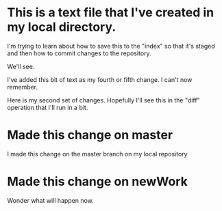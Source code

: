 This is a text file that I've created in my local directory.
======================================================================



I'm trying to learn about how to save this to the "index" so that it's staged and then how to commit changes to the repository.

We'll see.

I've added this bit of text as my fourth or fifth change.  I can't now remember.

Here is my second set of changes.  Hopefully I'll see this in the "diff" operation that
I'll run in a bit.

Made this change on master
============================
I made this change on the master branch on my local repository

Made this change on newWork
==============================
Wonder what will happen now.